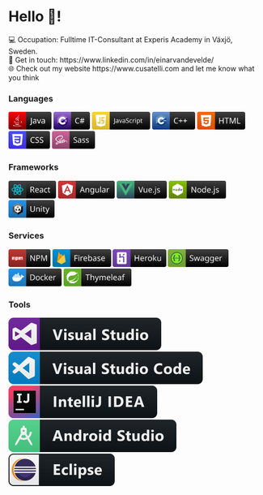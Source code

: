 # Hello 👋!

<p>
  💻 Occupation: Fulltime IT-Consultant at Experis Academy in Växjö, Sweden.<br/>
  💬 Get in touch: https://www.linkedin.com/in/einarvandevelde/<br/>
  🌐 Check out my website https://www.cusatelli.com and let me know what you think
</p>

### Languages
<p>
  <img src="https://github.com/Cusatelli/Colored-Badges/blob/main/svg/languages/java.svg" height="35" />
  <img src="https://github.com/Cusatelli/Colored-Badges/blob/main/svg/languages/csharp.svg" height="35" />
  <img src="https://github.com/Cusatelli/Colored-Badges/blob/main/svg/languages/javascript.svg" height="35" />
  <img src="https://github.com/Cusatelli/Colored-Badges/blob/main/svg/languages/cpp.svg" height="35" />
  <img src="https://github.com/Cusatelli/Colored-Badges/blob/main/svg/languages/html5.svg" height="35" />
  <img src="https://github.com/Cusatelli/Colored-Badges/blob/main/svg/languages/css3.svg" height="35" />
  <img src="https://github.com/Cusatelli/Colored-Badges/blob/main/svg/languages/sass.svg" height="35" />
</p>

### Frameworks
<p>
  <img src="https://github.com/Cusatelli/Colored-Badges/blob/main/svg/frameworks/react.svg" height="35" />
  <img src="https://github.com/Cusatelli/Colored-Badges/blob/main/svg/frameworks/angular.svg" height="35" />
  <img src="https://github.com/Cusatelli/Colored-Badges/blob/main/svg/frameworks/vue.svg" height="35" />
  <img src="https://github.com/Cusatelli/Colored-Badges/blob/main/svg/frameworks/node.svg" height="35" />
  <img src="https://github.com/Cusatelli/Colored-Badges/blob/main/svg/frameworks/unity.svg" height="35" />
</p>

### Services
<p>
  <img src="https://github.com/Cusatelli/Colored-Badges/blob/main/svg/services/npm.svg" height="35" />
  <img src="https://github.com/Cusatelli/Colored-Badges/blob/main/svg/services/firebase.svg" height="35" />
  <img src="https://github.com/Cusatelli/Colored-Badges/blob/main/svg/services/heroku.svg" height="35" />
  <img src="https://github.com/Cusatelli/Colored-Badges/blob/main/svg/services/swagger.svg" height="35" />
  <img src="https://github.com/Cusatelli/Colored-Badges/blob/main/svg/services/docker.svg" height="35" />
  <img src="https://github.com/Cusatelli/Colored-Badges/blob/main/svg/services/thymeleaf.svg" height="35" />
</p>

### Tools
<p>
  <img src="https://github.com/MikeCodesDotNET/ColoredBadges/blob/master/svg/dev/tools/visualstudio.svg" />
  <img src="https://github.com/MikeCodesDotNET/ColoredBadges/blob/master/svg/dev/tools/visualstudio_code.svg" />
  <img src="https://github.com/MikeCodesDotNET/ColoredBadges/blob/master/svg/dev/tools/jetbrains_intellij.svg" />
  <img src="https://github.com/MikeCodesDotNET/ColoredBadges/blob/master/svg/dev/tools/android_studio.svg" />
  <img src="https://github.com/MikeCodesDotNET/ColoredBadges/blob/master/svg/dev/tools/eclipse.svg" />
</p>
